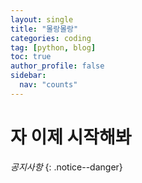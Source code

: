 ```yaml
---
layout: single
title: "몰랑몰랑"
categories: coding
tag: [python, blog]
toc: true
author_profile: false
sidebar:
  nav: "counts"
---
```


# 자 이제 시작해봐
*공지사항*
{: .notice--danger}